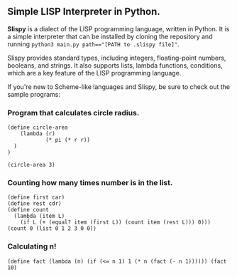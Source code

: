 ## **S**imple **LISP** Interpreter in Python.

**Slispy** is a dialect of the LISP programming language, written in Python. It is a simple interpreter that can be installed by cloning the repository and running `python3 main.py path=="[PATH to .slispy file]"`.

Slispy provides standard types, including integers, floating-point numbers, booleans, and strings. It also supports lists, lambda functions, conditions, which are a key feature of the LISP programming language.

If you're new to Scheme-like languages and Slispy, be sure to check out the sample programs:

### Program that calculates circle radius.
```
(define circle-area 
	(lambda (r) 
			(* pi (* r r))
  )
) 

(circle-area 3)
```

### Counting how many times number is in the list.
```
(define first car)
(define rest cdr)
(define count
  (lambda (item L)
    (if L (+ (equal? item (first L)) (count item (rest L))) 0)))
(count 0 (list 0 1 2 3 0 0))
```

### Calculating n!
```
(define fact (lambda (n) (if (<= n 1) 1 (* n (fact (- n 1)))))) (fact 10)
```

